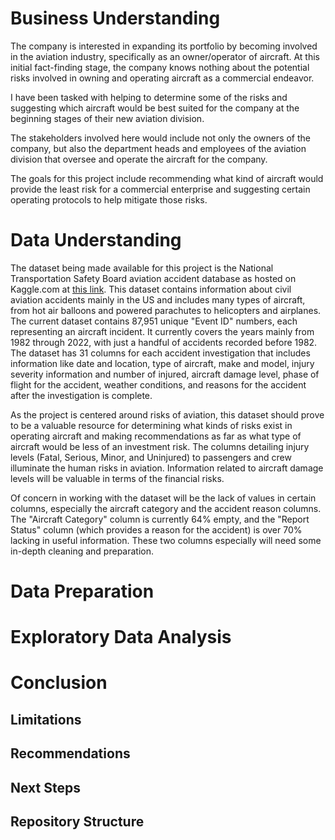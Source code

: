 # Business Understanding
The company is interested in expanding its portfolio by becoming involved in the aviation industry, specifically as an owner/operator of aircraft. At this initial fact-finding stage, the company knows nothing about the potential risks involved in owning and operating aircraft as a commercial endeavor.

I have been tasked with helping to determine some of the risks and suggesting which aircraft would be best suited for the company at the beginning stages of their new aviation division.

The stakeholders involved here would include not only the owners of the company, but also the department heads and employees of the aviation division that oversee and operate the aircraft for the company.

The goals for this project include recommending what kind of aircraft would provide the least risk for a commercial enterprise and suggesting certain operating protocols to help mitigate those risks.

# Data Understanding
The dataset being made available for this project is the National Transportation Safety Board aviation accident database as hosted on Kaggle.com at <a href="https://www.kaggle.com/datasets/khsamaha/aviation-accident-database-synopses" target="_blank">this link</a>. This dataset contains information about civil aviation accidents mainly in the US and includes many types of aircraft, from hot air balloons and powered parachutes to helicopters and airplanes. The current dataset contains 87,951 unique "Event ID" numbers, each representing an aircraft incident. It currently covers the years mainly from 1982 through 2022, with just a handful of accidents recorded before 1982. The dataset has 31 columns for each accident investigation that includes information like date and location, type of aircraft, make and model, injury severity information and number of injured, aircraft damage level, phase of flight for the accident, weather conditions, and reasons for the accident after the investigation is complete.

As the project is centered around risks of aviation, this dataset should prove to be a valuable resource for determining what kinds of risks exist in operating aircraft and making recommendations as far as what type of aircraft would be less of an investment risk. The columns detailing injury levels (Fatal, Serious, Minor, and Uninjured) to passengers and crew illuminate the human risks in aviation. Information related to aircraft damage levels will be valuable in terms of the financial risks.

Of concern in working with the dataset will be the lack of values in certain columns, especially the aircraft category and the accident reason columns. The "Aircraft Category" column is currently 64% empty, and the "Report Status" column (which provides a reason for the accident) is over 70% lacking in useful information. These two columns especially will need some in-depth cleaning and preparation.

# Data Preparation

# Exploratory Data Analysis

# Conclusion

## Limitations

## Recommendations

## Next Steps

## Repository Structure